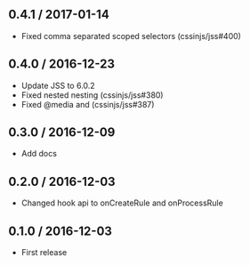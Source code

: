 ## 0.4.1 / 2017-01-14

- Fixed comma separated scoped selectors (cssinjs/jss#400)

## 0.4.0 / 2016-12-23

- Update JSS to 6.0.2
- Fixed nested nesting (cssinjs/jss#380)
- Fixed @media and (cssinjs/jss#387)

## 0.3.0 / 2016-12-09

- Add docs

## 0.2.0 / 2016-12-03

- Changed hook api to onCreateRule and onProcessRule

## 0.1.0 / 2016-12-03

- First release
